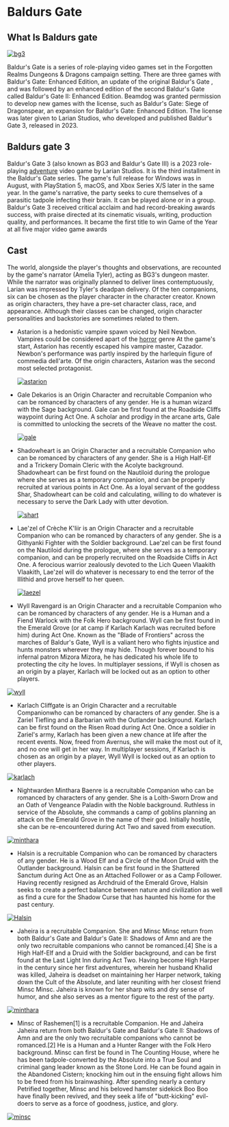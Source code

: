 # Baldurs Gate
## What Is Baldurs gate

[![bg3](https://upload.wikimedia.org/wikipedia/commons/7/75/Baldurs_Gate_logo_circa_Enhanced_Edition.png?20120912223603)](https://commons.wikimedia.org/wiki/File:Baldurs_Gate_logo_circa_Enhanced_Edition.png)


Baldur's Gate is a series of role-playing video games set in the Forgotten Realms Dungeons & Dragons campaign setting. There are three  games with Baldur's Gate: Enhanced Edition, an update of the original Baldur's Gate , and was followed by an enhanced edition of the second Baldur's Gate called Baldur's Gate II: Enhanced Edition. Beamdog was granted permission to develop new games with the license, such as Baldur's Gate: Siege of Dragonspear, an expansion for Baldur's Gate: Enhanced Edition. The license was later given to Larian Studios, who developed and published Baldur's Gate 3, released in 2023.


## Baldurs gate 3

Baldur's Gate 3 (also known as BG3 and Baldur's Gate III) is a 2023 role-playing [adventure](../../storygame/story.md) video game by Larian Studios. It is the third installment in the Baldur's Gate series. The game's full release for Windows was in August, with PlayStation 5, macOS, and Xbox Series X/S later in the same year. In the game's narrative, the party seeks to cure themselves of a parasitic tadpole infecting their brain. It can be played alone or in a group. Baldur's Gate 3 received critical acclaim and had record-breaking awards success, with praise directed at its cinematic visuals, writing, production quality, and performances. It became the first title to win Game of the Year at all five major video game awards

## Cast
The world, alongside the player's thoughts and observations, are recounted by the game's narrator (Amelia Tyler), acting as BG3's dungeon master. While the narrator was originally planned to deliver lines contemptuously, Larian was impressed by Tyler's deadpan delivery. Of the ten companions, six can be chosen as the player character in the character creator. Known as origin characters, they have a pre-set character class, race, and appearance. Although their classes can be changed, origin character personalities and backstories are sometimes related to them.

- Astarion is a hedonistic vampire spawn voiced by Neil Newbon. Vampires could be considered apart of the [horror](../../horror/horrorfile.md) genre At the game's start, Astarion has recently escaped his vampire master, Cazador. Newbon's performance was partly inspired by the harlequin figure of commedia dell'arte. Of the origin characters, Astarion was the second most selected protagonist.

  
  [![astarion](https://bg3.wiki/w/images/thumb/3/3c/Astarion.png/299px-Astarion.png)](https://bg3.wiki/wiki/Astarion)

  
- Gale Dekarios is an Origin Character and recruitable Companion who can be romanced by characters of any gender. He is a human wizard with the Sage background. Gale can be first found at the Roadside Cliffs waypoint during Act One.
A scholar and prodigy in the arcane arts, Gale is committed to unlocking the secrets of the Weave no matter the cost.


  [![gale](https://bg3.wiki/w/images/thumb/f/fd/Gale.png/340px-Gale.png)](https://bg3.wiki/wiki/Gale)


- Shadowheart is an Origin Character and a recruitable Companion who can be romanced by characters of any gender. She is a High Half-Elf and a Trickery Domain Cleric with the Acolyte background. Shadowheart can be first found on the Nautiloid during the prologue where she serves as a temporary companion, and can be properly recruited at various points in Act One.
As a loyal servant of the goddess Shar, Shadowheart can be cold and calculating, willing to do whatever is necessary to serve the Dark Lady with utter devotion.

  [![shart](https://bg3.wiki/w/images/thumb/f/f9/Shadowheart.png/300px-Shadowheart.png)](https://bg3.wiki/wiki/Shadowheart)

  
- Lae'zel of Crèche K'liir is an Origin Character and a recruitable Companion who can be romanced by characters of any gender. She is a Githyanki Fighter with the Soldier background. Lae'zel can be first found on the Nautiloid during the prologue, where she serves as a temporary companion, and can be properly recruited on the Roadside Cliffs in Act One.
A ferocious warrior zealously devoted to the Lich Queen Vlaakith Vlaakith, Lae'zel will do whatever is necessary to end the terror of the Illithid and prove herself to her queen.


  [![laezel](https://bg3.wiki/w/images/thumb/3/3c/Laezel.png/300px-Laezel.png)](https://bg3.wiki/wiki/Lae%27zel)

  
- Wyll Ravengard is an Origin Character and a recruitable Companion who can be romanced by characters of any gender. He is a Human and a Fiend Warlock with the Folk Hero background. Wyll can be first found in the Emerald Grove (or at camp if Karlach Karlach was recruited before him) during Act One.
Known as the "Blade of Frontiers" across the marches of Baldur's Gate, Wyll is a valiant hero who fights injustice and hunts monsters wherever they may hide. Though forever bound to his infernal patron Mizora Mizora, he has dedicated his whole life to protecting the city he loves.
In multiplayer sessions, if Wyll is chosen as an origin by a player, Karlach will be locked out as an option to other players.

 [![wyll](https://bg3.wiki/w/images/thumb/2/25/Wyll.png/300px-Wyll.png)](https://bg3.wiki/wiki/Wyll)
  
- Karlach Cliffgate is an Origin Character and a recruitable Companionwho can be romanced by characters of any gender. She is a Zariel Tiefling and a Barbarian with the Outlander background. Karlach can be first found on the Risen Road during Act One.
Once a soldier in Zariel's army, Karlach has been given a new chance at life after the recent events. Now, freed from Avernus, she will make the most out of it, and no one will get in her way.
In multiplayer sessions, if Karlach is chosen as an origin by a player, Wyll Wyll is locked out as an option to other players.

 [![karlach](https://bg3.wiki/w/images/thumb/b/b1/Karlach.png/300px-Karlach.png)](https://bg3.wiki/wiki/Karlach)



- Nightwarden Minthara Baenre is a recruitable Companion who can be romanced by characters of any gender. She is a Lolth-Sworn Drow and an Oath of Vengeance Paladin with the Noble background.
Ruthless in service of the Absolute, she commands a camp of goblins planning an attack on the Emerald Grove in the name of their god. Initially hostile, she can be re-encountered during Act Two and saved from execution.
 

[![minthara](https://baldursgate3.wiki.fextralife.com/file/Baldurs-Gate-3/minthara-title-bg3-wiki-guide.png)](https://baldursgate3.wiki.fextralife.com/Minthara+%28Boss%29)

  
- Halsin is a recruitable Companion who can be romanced by characters of any gender. He is a Wood Elf and a Circle of the Moon Druid with the Outlander background. Halsin can be first found in the Shattered Sanctum during Act One as an Attached Follower or as a Camp Follower.
Having recently resigned as Archdruid of the Emerald Grove, Halsin seeks to create a perfect balance between nature and civilization as well as find a cure for the Shadow Curse that has haunted his home for the past century.

[![Halsin](https://baldursgate3.wiki.fextralife.com/file/Baldurs-Gate-3/halsin-title-bg3-wiki-guide.png)](https://baldursgate3.wiki.fextralife.com/Halsin+%28Boss%29
)


- Jaheira is a recruitable Companion. She and Minsc Minsc return from both Baldur's Gate and Baldur's Gate II: Shadows of Amn and are the only two recruitable companions who cannot be romanced.[4] She is a High Half-Elf and a Druid with the Soldier background, and can be first found at the Last Light Inn during Act Two.
Having become High Harper in the century since her first adventures, wherein her husband  Khalid was killed, Jaheira is deadset on maintaining her Harper network, taking down the Cult of the Absolute, and later reuniting with her closest friend Minsc Minsc. Jaheira is known for her sharp wits and dry sense of humor, and she also serves as a mentor figure to the rest of the party.

[![minthara](https://www.amisthiosintraining.com/uploads/1/2/9/5/129529098/baldur-s-gate-3-super-resolution-2023-10-02-22-33-13-20-edited-wm_orig.png)](https://www.amisthiosintraining.com/virtualfotodivisionblog/category/baldurs-gate-iii-jaheira/2)

-  Minsc of Rashemen[1] is a recruitable Companion. He and Jaheira Jaheira return from both Baldur's Gate and Baldur's Gate II: Shadows of Amn and are the only two recruitable companions who cannot be romanced.[2] He is a Human and a Hunter Ranger with the Folk Hero background.
Minsc can first be found in The Counting House, where he has been tadpole-converted by the Absolute into a True Soul and criminal gang leader known as the Stone Lord. He can be found again in the Abandoned Cistern; knocking him out in the ensuing fight allows him to be freed from his brainwashing.
After spending nearly a century 
Petrified together, Minsc and his beloved hamster sidekick Boo Boo have finally been revived, and they seek a life of "butt-kicking" evil-doers to serve as a force of goodness, justice, and glory.


[![minsc](https://static.wikia.nocookie.net/baldursgate/images/a/a3/Minsc_-_Portraits_%28BG3%29.png/revision/latest?cb=20231002142546&path-prefix=fr)](https://baldursgate.fandom.com/fr/wiki/BG3:Minsc)
